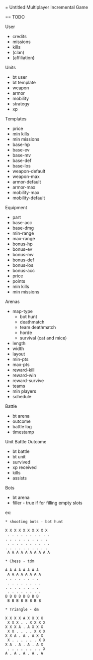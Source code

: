 = Untitled Multiplayer Incremental Game

== TODO

User 
* credits
* missions
* kills
* (clan)
* (affiliation)


Units
- bt user
- bt template
- weapon
- armor
- mobility
- strategy
- xp

Templates
- price
- min kills
- min missions
- base-hp
- base-ev
- base-mv
- base-def
- base-los
- weapon-default
- weapon-max
- armor-default
- armor-max
- mobility-max
- mobility-default

Equipment
- part
- base-acc
- base-dmg
- min-range
- max-range
- bonus-hp
- bonus-ev
- bonus-mv
- bonus-def
- bonus-los
- bonus-acc
- price
- points
- min kills
- min missions

Arenas
* map-type
  * bot hunt
  * deathmatch
  * team deathmatch
  * horde
  * survival (cat and mice)
* length
* width
* layout
* min-pts
* max-pts
* reward-kill
* reward-win
* reward-survive
* teams
* min players
* schedule

Battle
* bt arena
* outcome
* battle log
* timestamp

Unit Battle Outcome
* bt battle
* bt unit
* survived
* xp received
* kills
* assists


Bots
* bt arena
* filler - true if for filling empty slots

ex:

    * shooting bots - bot hunt

    X X X X X X X X X X
     . . . . . . . . . .
    . . . . . . . . . .
     . . . . . . . . . .
    . . . . . . . . . . 
     A A A A A A A A A A
    
    * Chess - tdm

    A A A A A A A A
     A A A A A A A A
    . . . . . . . .
     . . . . . . . .
    . . . . . . . . 
     . . . . . . . .
    B B B B B B B B
     B B B B B B B B

    * Triangle - dm
  
    X X X X A X X X X
     X X X . . X X X X
    X X X A . A X X X
     X X . . . . X X X
    X X A . A . A X X
     X . . . . . . X X 
    X A . A . A . A X
     . . . . . . . . X
    A . A . A . A . A 

